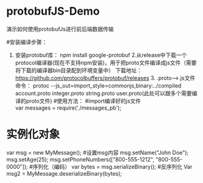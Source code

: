 # protobufJS-Demo

演示如何使用protobufJs进行前后端数据传输

#安装编译步骤：
1. 安装protobuf库：
npm install google-protobuf
2.从release中下载一个protocol编译器(现在不支持npm安装)，用于把proto文件编译成js文件（需要将下载的编译器bin目录配到环境变量中）
  下载地址：https://github.com/protocolbuffers/protobuf/releases
	3.  .proto-->.js文件命令：
	 protoc --js_out=import_style=commonjs,binary:../compiled account.proto integer.proto string.proto user.proto(此处可以跟多个需要编译的proto文件)
#使用方法：
#import编译好的js文件     
var messages = require('./messages_pb');
# 实例化对象
var msg = new MyMessage(); 
#设置msg内容
msg.setName("John Doe");
msg.setAge(25);
msg.setPhoneNumbers(["800-555-1212", "800-555-0000"]);
#序列化（编码）
var bytes = msg.serializeBinary();
#反序列化
Var msg2 = MyMessage.deserializeBinary(bytes);
